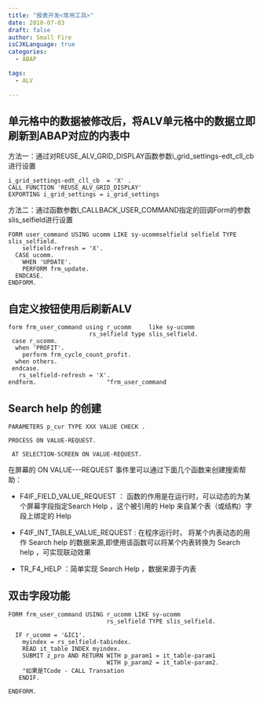 ```yaml
---
title: "报表开发<常用工具>"
date: 2018-07-03
draft: false
author: Small Fire
isCJKLanguage: true
categories: 
  - ABAP

tags: 
  - ALV

---
```


## 单元格中的数据被修改后，将ALV单元格中的数据立即刷新到ABAP对应的内表中

方法一：通过对REUSE_ALV_GRID_DISPLAY函数参数i_grid_settings-edt_cll_cb进行设置

```JS
i_grid_settings-edt_cll_cb  = 'X' .
CALL FUNCTION 'REUSE_ALV_GRID_DISPLAY'
EXPORTING i_grid_settings = i_grid_settings
```

方法二：通过函数参数I_CALLBACK_USER_COMMAND指定的回调Form的参数slis_selfield进行设置

```JS
FORM user_command USING ucomm LIKE sy-ucommselfield selfield TYPE slis_selfield.
    selfield-refresh = 'X'.
  CASE ucomm.
    WHEN 'UPDATE'.
    PERFORM frm_update.
  ENDCASE.
ENDFORM. 
```



## 自定义按钮使用后刷新ALV

```jS
form frm_user_command using r_ucomm     like sy-ucomm
                       rs_selfield type slis_selfield.
 case r_ucomm.
  when 'PROFIT'.
    perform frm_cycle_count_profit.
  when others.
 endcase.
   rs_selfield-refresh = 'X'.
endform.                    "frm_user_command
```

## Search help 的创建

`PARAMETERS p_cur TYPE XXX VALUE CHECK .`

`PROCESS ON VALUE-REQUEST.`

` AT SELECTION-SCREEN ON VALUE-REQUEST.`

在屏幕的 ON VALUE---REQUEST 事件里可以通过下面几个函数来创建搜索帮助：

-   F4IF_FIELD_VALUE_REQUEST ： 函数的作用是在运行时，可以动态的为某个屏幕字段指定Search Help ，这个被引用的 Help 来自某个表（或结构）字段上绑定的 Help

-  F4IF_INT_TABLE_VALUE_REQUEST : 在程序运行时， 将某个内表动态的用作 Search help 的数据来源,即使用该函数可以将某个内表转换为 Search help ，可实现联动效果

- TR_F4_HELP ：简单实现 Search Help ，数据来源于内表



## 双击字段功能

```JS
FORM frm_user_command USING r_ucomm LIKE sy-ucomm
							rs_selfield TYPE slis_selfield.
                            
  IF r_ucomm = '&IC1'.
  	myindex = rs_selfield-tabindex.
    READ it_table INDEX myindex.
    SUBMIT z_pro AND RETURN WITH p_param1 = it_table-param1
							WITH p_param2 = it_table-param2.
    "如果是TCode - CALL Transation
   ENDIF.

ENDFORM.
```

